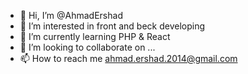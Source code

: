 - 👋 Hi, I’m @AhmadErshad
- 👀 I’m interested in front and beck developing
- 🌱 I’m currently learning PHP & React
- 💞️ I’m looking to collaborate on ...
- 📫 How to reach me ahmad.ershad.2014@gmail.com 

<!---
AhmadErshad/AhmadErshad is a ✨ special ✨ repository because its `README.md` (this file) appears on your GitHub profile.
You can click the Preview link to take a look at your changes.
--->
